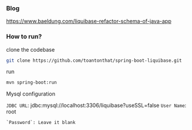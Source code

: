 ### Blog
https://www.baeldung.com/liquibase-refactor-schema-of-java-app

### How to run?
clone the codebase
```bash
git clone https://github.com/toantonthat/spring-boot-liquibase.git
```

run
```bash
mvn spring-boot:run
```

Mysql configuration 
  
`JDBC URL`: jdbc:mysql://localhost:3306/liquibase?useSSL=false
`User Name`: root  
```
`Password`: Leave it blank

 
